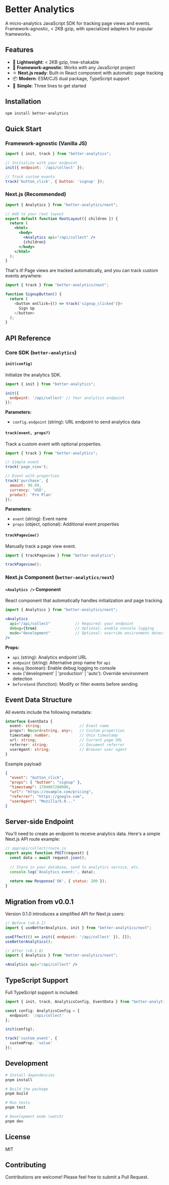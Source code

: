 # Better Analytics

A micro-analytics JavaScript SDK for tracking page views and events. Framework-agnostic, < 2KB gzip, with specialized adapters for popular frameworks.

## Features

- 🚀 **Lightweight**: < 2KB gzip, tree-shakable
- 🔧 **Framework-agnostic**: Works with any JavaScript project
- ⚛️ **Next.js ready**: Built-in React component with automatic page tracking
- 📦 **Modern**: ESM/CJS dual package, TypeScript support
- 🎯 **Simple**: Three lines to get started

## Installation

```bash
npm install better-analytics
```

## Quick Start

### Framework-agnostic (Vanilla JS)

```javascript
import { init, track } from "better-analytics";

// Initialize with your endpoint
init({ endpoint: '/api/collect' });

// Track custom events
track('button_click', { button: 'signup' });
```

### Next.js (Recommended)

```jsx
import { Analytics } from "better-analytics/next";

// Add to your root layout
export default function RootLayout({ children }) {
  return (
    <html>
      <body>
        <Analytics api="/api/collect" />
        {children}
      </body>
    </html>
  );
}
```

That's it! Page views are tracked automatically, and you can track custom events anywhere:

```javascript
import { track } from "better-analytics/next";

function SignupButton() {
  return (
    <button onClick={() => track('signup_clicked')}>
      Sign Up
    </button>
  );
}
```

## API Reference

### Core SDK (`better-analytics`)

#### `init(config)`

Initialize the analytics SDK.

```javascript
import { init } from "better-analytics";

init({
  endpoint: '/api/collect' // Your analytics endpoint
});
```

**Parameters:**
- `config.endpoint` (string): URL endpoint to send analytics data

#### `track(event, props?)`

Track a custom event with optional properties.

```javascript
import { track } from "better-analytics";

// Simple event
track('page_view');

// Event with properties
track('purchase', {
  amount: 99.99,
  currency: 'USD',
  product: 'Pro Plan'
});
```

**Parameters:**
- `event` (string): Event name
- `props` (object, optional): Additional event properties

#### `trackPageview()`

Manually track a page view event.

```javascript
import { trackPageview } from "better-analytics";

trackPageview();
```

### Next.js Component (`better-analytics/next`)

#### `<Analytics />` Component

React component that automatically handles initialization and page tracking.

```jsx
import { Analytics } from "better-analytics/next";

<Analytics 
  api="/api/collect"           // Required: your endpoint
  debug={true}                 // Optional: enable console logging
  mode="development"           // Optional: override environment detection
/>
```

**Props:**
- `api` (string): Analytics endpoint URL
- `endpoint` (string): Alternative prop name for `api`
- `debug` (boolean): Enable debug logging to console
- `mode` ('development' | 'production' | 'auto'): Override environment detection
- `beforeSend` (function): Modify or filter events before sending

## Event Data Structure

All events include the following metadata:

```typescript
interface EventData {
  event: string;                 // Event name
  props?: Record<string, any>;   // Custom properties
  timestamp: number;             // Unix timestamp
  url: string;                   // Current page URL
  referrer: string;              // Document referrer
  userAgent: string;             // Browser user agent
}
```

Example payload:

```json
{
  "event": "button_click",
  "props": { "button": "signup" },
  "timestamp": 1704067200000,
  "url": "https://example.com/pricing",
  "referrer": "https://google.com",
  "userAgent": "Mozilla/5.0..."
}
```

## Server-side Endpoint

You'll need to create an endpoint to receive analytics data. Here's a simple Next.js API route example:

```javascript
// app/api/collect/route.js
export async function POST(request) {
  const data = await request.json();
  
  // Store in your database, send to analytics service, etc.
  console.log('Analytics event:', data);
  
  return new Response('OK', { status: 200 });
}
```

## Migration from v0.0.1

Version 0.1.0 introduces a simplified API for Next.js users:

```jsx
// Before (v0.0.1)
import { useBetterAnalytics, init } from "better-analytics/next";

useEffect(() => init({ endpoint: '/api/collect' }), []);
useBetterAnalytics();

// After (v0.1.0)
import { Analytics } from "better-analytics/next";

<Analytics api="/api/collect" />
```

## TypeScript Support

Full TypeScript support is included:

```typescript
import { init, track, AnalyticsConfig, EventData } from "better-analytics";

const config: AnalyticsConfig = {
  endpoint: '/api/collect'
};

init(config);

track('custom_event', {
  customProp: 'value'
});
```

## Development

```bash
# Install dependencies
pnpm install

# Build the package
pnpm build

# Run tests
pnpm test

# Development mode (watch)
pnpm dev
```

## License

MIT

## Contributing

Contributions are welcome! Please feel free to submit a Pull Request. 